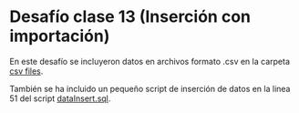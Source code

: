 # Desafío clase 13 (Inserción con importación)

En este desafío se incluyeron datos en archivos formato .csv en la carpeta <a href="https://github.com/GomezFrannco/desafio-clase-8/tree/master/desafio-clase-13/csv%20files">csv files</a>. 

También se ha incluido un pequeño script de inserción de datos en la linea 51 del script <a href="https://github.com/GomezFrannco/desafio-clase-8/blob/master/desafio-clase-13/dataInsert.sql">dataInsert.sql</a>. 
